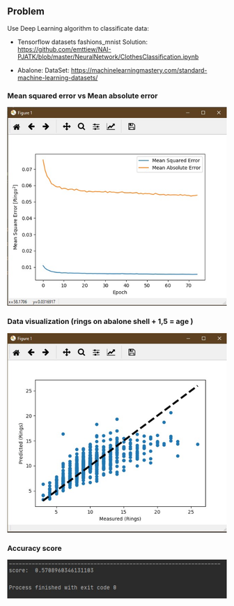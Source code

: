 ## Problem
Use Deep Learning algorithm to classificate data:

- Tensorflow datasets fashions_mnist 
Solution: https://github.com/emttiew/NAI-PJATK/blob/master/NeuralNetwork/ClothesClassification.ipynb

- Abalone: 
DataSet: https://machinelearningmastery.com/standard-machine-learning-datasets/

### Mean squared error vs Mean absolute error
<img src="https://github.com/emttiew/NAI-PJATK/blob/master/NeuralNetwork/mse-vs-mae.jpg">

### Data visualization (rings on abalone shell + 1,5 = age )
<img src="https://github.com/emttiew/NAI-PJATK/blob/master/NeuralNetwork/visualization.jpg">

### Accuracy score
<img src="https://github.com/emttiew/NAI-PJATK/blob/master/NeuralNetwork/accuracy.jpg">
